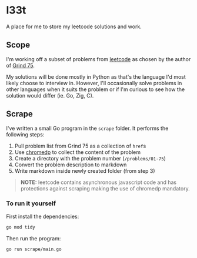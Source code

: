 # l33t

A place for me to store my leetcode solutions and work.

## Scope

I'm working off a subset of problems from [leetcode](leetcode.com) as chosen by the author of [Grind 75](https://www.techinterviewhandbook.org/grind75).

My solutions will be done mostly in Python as that's the language I'd most likely choose to interview in. However, I'll occasionally solve problems in other languages when it suits the problem or if I'm curious to see how the solution would differ (ie. Go, Zig, C).

## Scrape

I've written a small Go program in the `scrape` folder. It performs the following steps:

1. Pull problem list from Grind 75 as a collection of `href`s
2. Use [chromedp](https://github.com/chromedp/chromedp) to collect the content of the problem
3. Create a directory with the problem number (`/problems/01-75`)
4. Convert the problem description to markdown
5. Write markdown inside newly created folder (from step 3)

> **NOTE:** leetcode contains asynchronous javascript code and has protections against scraping making the use of chromedp mandatory.

### To run it yourself
First install the dependencies:

```bash
go mod tidy
```

Then run the program:

```bash
go run scrape/main.go
```

